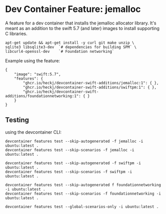 # Dev Container Feature: jemalloc

A feature for a dev container that installs the jemalloc allocator library.
It's meant as an addition to the swift 5.7 (and later) images to install supporting
C libraries.

    apt-get update && apt-get install -y curl git make unzip \
    sqlite3 libsqlite3-dev  `# dependencies for building SPM` \
    libcurl4-openssl-dev    `# Foundation networking`


Example using the feature:

```jsonc
{
    "image": "swift:5.7",
    "features": {
        "ghcr.io/heckj/devcontainer-swift-additions/jemalloc:1": { },
        "ghcr.io/heckj/devcontainer-swift-additions/swiftpm:1": { },
        "ghcr.io/heckj/devcontainer-swift-additions/foundationnetworking:1": { }
    }
}
```

## Testing

using the devcontainer CLI:

```
devcontainer features test --skip-autogenerated -f jemalloc -i ubuntu:latest .
devcontainer features test --skip-scenarios -f jemalloc -i ubuntu:latest .

devcontainer features test --skip-autogenerated -f swiftpm -i ubuntu:latest .
devcontainer features test --skip-scenarios -f swiftpm -i ubuntu:latest .

devcontainer features test --skip-autogenerated f foundationnetworking -i ubuntu:latest .
devcontainer features test --skip-scenarios -f foundationnetworking -i ubuntu:latest .

devcontainer features test --global-scenarios-only -i ubuntu:latest .
```

